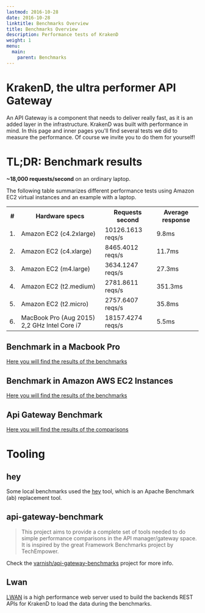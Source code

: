 ```yaml
---
lastmod: 2016-10-28
date: 2016-10-28
linktitle: Benchmarks Overview
title: Benchmarks Overview
description: Performance tests of KrakenD
weight: 1
menu:
  main:
    parent: Benchmarks
---
```

# KrakenD, the **ultra performer** API Gateway
An API Gateway is a component that needs to deliver really fast, as it is an added layer in the infrastructure. KrakenD 
was built with performance in mind. In this page and inner pages you'll find several tests we did to measure the performance.
Of course we invite you to do them for yourself!

# TL;DR: **Benchmark results**
**~18,000 requests/second** on an ordinary laptop.

The following table summarizes different performance tests using Amazon EC2 virtual instances and an example with a laptop.

 <table class="table table-striped">
    <tbody><tr>
        <th style="width: 10px">#</th>
        <th>Hardware specs</th>
        <th>Requests second</th>
        <th>Average response</th>
    </tr>
    <tr>
        <td>1.</td>
        <td>Amazon EC2 (c4.2xlarge)</td>
        <td>10126.1613 reqs/s</td>
        <td>9.8ms</td>
    </tr>
    <tr>
        <td>2.</td>
        <td>Amazon EC2 (c4.xlarge)</td>
        <td>8465.4012 reqs/s</td>
        <td>11.7ms</td>
    </tr>
    <tr>
        <td>3.</td>
        <td>Amazon EC2 (m4.large)</td>
        <td>3634.1247 reqs/s</td>
        <td>27.3ms</td>
    </tr>
    <tr>
        <td>4.</td>
        <td>Amazon EC2 (t2.medium)</td>
        <td>2781.8611 reqs/s</td>
        <td>351.3ms</td>
    </tr>
    <tr>
        <td>5.</td>
        <td>Amazon EC2 (t2.micro)</td>
        <td>2757.6407 reqs/s</td>
        <td>35.8ms</td>
    </tr>
    <tr>
        <td>6.</td>
        <td>MacBook Pro (Aug 2015) 2,2 GHz Intel Core i7</td>
        <td>18157.4274 reqs/s</td>
        <td>5.5ms</td>
    </tr>
    </tbody>
 </table>

## Benchmark in a Macbook Pro

[Here you will find the results of the benchmarks](/docs/benchmarks/local)

## Benchmark in Amazon AWS EC2 Instances

[Here you will find the results of the benchmarks](/docs/benchmarks/aws)

## Api Gateway Benchmark

[Here you will find the results of the comparisons](/docs/benchmarks/api-gateway-benchmark)

# Tooling

## hey

Some local benchmarks used the [hey](https://github.com/rakyll/hey) tool, which is an Apache Benchmark (ab) replacement tool.

## api-gateway-benchmark

> This project aims to provide a complete set of tools needed to do simple performance comparisons in the API manager/gateway space. It is inspired by the great Framework Benchmarks project by TechEmpower.

Check the [varnish/api-gateway-benchmarks](https://github.com/varnish/api-gateway-benchmarks) project for more info.

## Lwan

[LWAN](https://lwan.ws/) is a high performance web server used to build the backends REST APIs for KrakenD to load the data during the benchmarks.